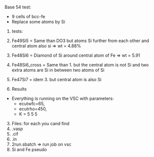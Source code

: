 Base 54 test:
- 9 cells of bcc-fe
- Replace some atoms by Si

1. tests:
  1. Fe49Si5 = Same than DO3 but atoms Si further from each other and central atom also si => wt = 4.88%
  2. Fe48Si6 = Diamond of Si around central atom of Fe => wt = 5.91
  3. Fe48Si6_cross = Same than 1. but the central atom is not Si and two extra atoms are Si in between two atoms of Si
  4. Fe47Si7 = idem 3. but central atom is also Si


2. Results
  - Everything is running on the VSC with parameters:
    * ecutwfc=65,
    * ecutrho=450,
    * K = 5 5 5
    
3. Files: for each you cand find
  1. .vasp
  2. .cif
  3. .in
  4. 2run.sbatch => run job on vsc
  5. Si and Fe pseudo
  
